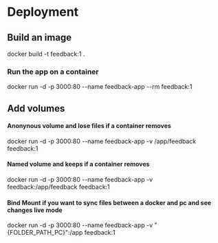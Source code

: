 # Deployment

## Build an image
docker build -t feedback:1 .

### Run the app on a container
docker run -d -p 3000:80 --name feedback-app --rm feedback:1

## Add volumes
#### Anonynous volume and lose files if a container removes
docker run -d -p 3000:80 --name feedback-app -v /app/feedback feedback:1 

#### Named volume and keeps if a container removes
docker run -d -p 3000:80 --name feedback-app -v feedback:/app/feedback feedback:1 

#### Bind Mount if you want to sync files between a docker and pc and see changes live mode
docker run -d -p 3000:80 --name feedback-app -v "{FOLDER_PATH_PC}":/app feedback:1 
